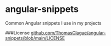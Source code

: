 # angular-snippets
Common Angular snippets I use in my projects


###License
[github.com/ThomasClague/angular-snippets/blob/main/LICENSE](https://github.com/ThomasClague/angular-snippets/blob/main/LICENSE)
